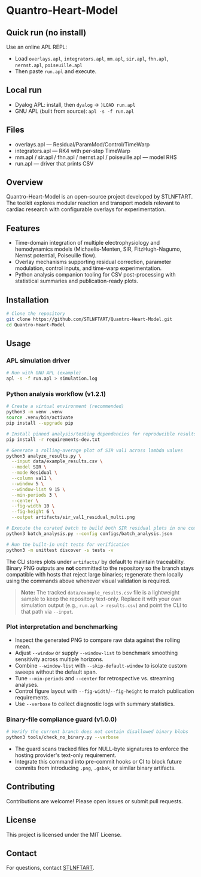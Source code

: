 # Quantro-Heart-Model

## Quick run (no install)
Use an online APL REPL:
- Load `overlays.apl`, `integrators.apl`, `mm.apl`, `sir.apl`, `fhn.apl`, `nernst.apl`, `poiseuille.apl`
- Then paste `run.apl` and execute.

## Local run
- Dyalog APL: install, then `dyalog` → `)LOAD run.apl`
- GNU APL (built from source): `apl -s -f run.apl`

## Files
- overlays.apl — Residual/ParamMod/Control/TimeWarp
- integrators.apl — RK4 with per-step TimeWarp
- mm.apl / sir.apl / fhn.apl / nernst.apl / poiseuille.apl — model RHS
- run.apl — driver that prints CSV

## Overview
Quantro-Heart-Model is an open-source project developed by STLNFTART. The toolkit explores modular reaction and transport models relevant to cardiac research with configurable overlays for experimentation.

## Features
- Time-domain integration of multiple electrophysiology and hemodynamics models (Michaelis-Menten, SIR, FitzHugh-Nagumo, Nernst potential, Poiseuille flow).
- Overlay mechanisms supporting residual correction, parameter modulation, control inputs, and time-warp experimentation.
- Python analysis companion tooling for CSV post-processing with statistical summaries and publication-ready plots.

## Installation

```bash
# Clone the repository
git clone https://github.com/STLNFTART/Quantro-Heart-Model.git
cd Quantro-Heart-Model
```

## Usage

### APL simulation driver

```bash
# Run with GNU APL (example)
apl -s -f run.apl > simulation.log
```

### Python analysis workflow (v1.2.1)

```bash
# Create a virtual environment (recommended)
python3 -m venv .venv
source .venv/bin/activate
pip install --upgrade pip

# Install pinned analysis/testing dependencies for reproducible results
pip install -r requirements-dev.txt

# Generate a rolling-average plot of SIR val1 across lambda values
python3 analyze_results.py \
  --input data/example_results.csv \
  --model SIR \
  --mode Residual \
  --column val1 \
  --window 5 \
  --window-list 9 15 \
  --min-periods 3 \
  --center \
  --fig-width 10 \
  --fig-height 6 \
  --output artifacts/sir_val1_residual_multi.png

# Execute the curated batch to build both SIR residual plots in one command
python3 batch_analysis.py --config configs/batch_analysis.json

# Run the built-in unit tests for verification
python3 -m unittest discover -s tests -v
```

The CLI stores plots under `artifacts/` by default to maintain traceability.
Binary PNG outputs are **not** committed to the repository so the branch stays
compatible with hosts that reject large binaries; regenerate them locally using
the commands above whenever visual validation is required.

> **Note:** The tracked `data/example_results.csv` file is a lightweight sample
> to keep the repository text-only. Replace it with your own simulation output
> (e.g., `run.apl > results.csv`) and point the CLI to that path via `--input`.

### Plot interpretation and benchmarking

- Inspect the generated PNG to compare raw data against the rolling mean.
- Adjust `--window` or supply `--window-list` to benchmark smoothing sensitivity across multiple horizons.
- Combine `--window-list` with `--skip-default-window` to isolate custom sweeps without the default span.
- Tune `--min-periods` and `--center` for retrospective vs. streaming analyses.
- Control figure layout with `--fig-width`/`--fig-height` to match publication requirements.
- Use `--verbose` to collect diagnostic logs with summary statistics.

### Binary-file compliance guard (v1.0.0)

```bash
# Verify the current branch does not contain disallowed binary blobs
python3 tools/check_no_binary.py --verbose
```

- The guard scans tracked files for NULL-byte signatures to enforce the
  hosting provider's text-only requirement.
- Integrate this command into pre-commit hooks or CI to block future commits
  from introducing `.png`, `.gsbak`, or similar binary artifacts.

## Contributing
Contributions are welcome! Please open issues or submit pull requests.

## License
This project is licensed under the MIT License.

## Contact
For questions, contact [STLNFTART](https://github.com/STLNFTART).
